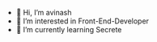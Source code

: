 - 👋 Hi, I’m avinash
- 👀 I’m interested in Front-End-Developer
- 🌱 I’m currently learning Secrete

<!---
avinash870/avinash870 is a ✨ special ✨ repository because its `README.md` (this file) appears on your GitHub profile.
You can click the Preview link to take a look at your changes.
--->
